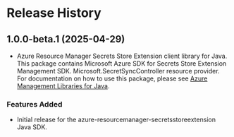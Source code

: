 # Release History

## 1.0.0-beta.1 (2025-04-29)

- Azure Resource Manager Secrets Store Extension client library for Java. This package contains Microsoft Azure SDK for Secrets Store Extension Management SDK. Microsoft.SecretSyncController resource provider. For documentation on how to use this package, please see [Azure Management Libraries for Java](https://aka.ms/azsdk/java/mgmt).
### Features Added

- Initial release for the azure-resourcemanager-secretsstoreextension Java SDK.
